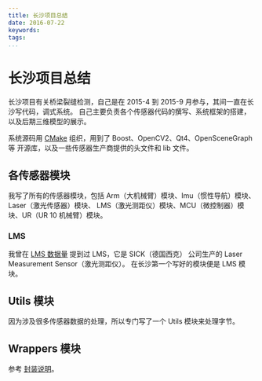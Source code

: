 ```yaml
---
title: 长沙项目总结
date: 2016-07-22
keywords:
tags:
...
```


长沙项目总结
============

长沙项目有关桥梁裂缝检测，自己是在 2015-4 到 2015-9 月参与，其间一直在长沙写代码，调式系统。
自己主要负责各个传感器代码的撰写、系统框架的搭建，以及后期三维模型的展示。

系统源码用 [CMake](post-0100-cmake-templates.html) 组织，用到了 Boost、OpenCV2、Qt4、OpenSceneGraph 等
开源库，以及一些传感器生产商提供的头文件和 lib 文件。

## 各传感器模块

我写了所有的传感器模块，包括 Arm（大机械臂）模块、Imu（惯性导航）模块、Laser（激光传感器）模块、
LMS（激光测距仪）模块、MCU（微控制器）模块、UR（UR 10 机械臂）模块。

### LMS

我曾在 [LMS 数据量](post-0056-lms-chunk.html) 提到过 LMS，它是 SICK（德国西克） 公司生产的 Laser Measurement Sensor（激光测距仪）。
在长沙第一个写好的模块便是 LMS 模块。


## Utils 模块

因为涉及很多传感器数据的处理，所以专门写了一个 Utils 模块来处理字节。



## Wrappers 模块

参考 [封装说明](post-0059-exe-wrapper.html)。

